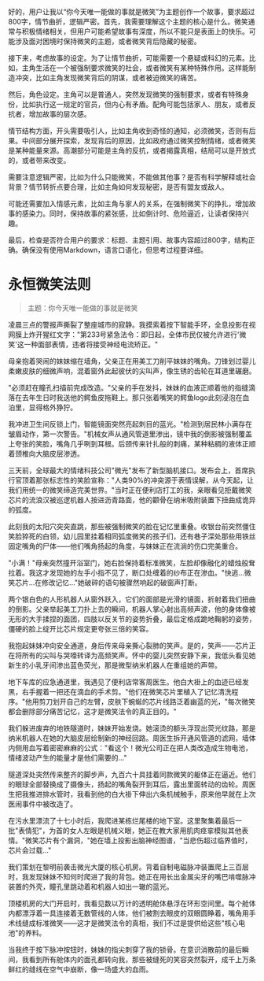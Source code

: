 <ReasoningChainRenderer>
好的，用户让我以“你今天唯一能做的事就是微笑”为主题创作一个故事，要求超过800字，情节曲折，逻辑严密。首先，我需要理解这个主题的核心是什么。微笑通常与积极情绪相关，但用户可能希望故事有深度，所以不能只是表面上的快乐。可能涉及面对困境时保持微笑的主题，或者微笑背后隐藏的秘密。

接下来，考虑故事的设定。为了让情节曲折，可能需要一个悬疑或科幻的元素。比如，主角生活在一个被强制要求微笑的社会，或者微笑有某种特殊作用。这样能制造冲突，比如主角发现微笑背后的阴谋，或者被迫微笑的痛苦。

然后，角色设定。主角可以是普通人，突然发现微笑的强制要求，或者有特殊身份，比如执行这一规定的官员，但内心有矛盾。配角可能包括家人、朋友，或者反抗者，增加故事的层次感。

情节结构方面，开头需要吸引人，比如主角收到奇怪的通知，必须微笑，否则有后果。中间部分展开探索，发现背后的原因，比如政府通过微笑控制情绪，或者微笑是某种能量来源。高潮部分可能是主角的反抗，或者揭露真相，结局可以是开放式的，或者带来改变。

需要注意逻辑严密，比如为什么只能微笑，不能做其他事？是否有科学解释或社会背景？情节转折点要合理，比如主角如何发现秘密，是否有盟友或敌人。

可能还需要加入情感元素，比如主角与家人的关系，在强制微笑下的挣扎，增加故事的感染力。同时，保持故事的紧张感，比如倒计时、危险逼近，让读者保持兴趣。

最后，检查是否符合用户的要求：标题、主题引用、故事内容超过800字，结构正确。确保没有使用Markdown，语言口语化，但思考过程要详细。
</ReasoningChainRenderer>

# 永恒微笑法则

> 主题：你今天唯一能做的事就是微笑

凌晨三点的警报声撕裂了整座城市的寂静。我摸索着按下智能手环，全息投影在视网膜上炸开猩红文字："第233号紧急法令：即日起，全体市民仅被允许进行'微笑'这一种面部表情，违者将接受神经电流矫正。"

母亲抱着哭闹的妹妹缩在墙角，父亲正在用美工刀削平妹妹的嘴角。刀锋划过婴儿柔嫩皮肤的细微声响，混着窗外此起彼伏的尖叫声，像生锈的齿轮在耳道里碾磨。

"必须赶在瞳孔扫描前完成改造。"父亲的手在发抖，妹妹的血液正顺着他的指缝滴落在去年生日时我送他的鳄鱼皮拖鞋上。那只张着嘴笑的鳄鱼logo此刻浸泡在血泊里，显得格外狰狞。

我冲进卫生间反锁上门，智能镜面突然亮起刺目的蓝光。"检测到居民林小满存在皱眉动作，第一次警告。"机械女声从通风管道里渗出，镜中我的倒影被强制覆盖上夸张的笑脸，嘴角几乎咧到耳根。后颈传来针扎般的刺痛，某种粘稠的液体正顺着颈椎向大脑皮层渗透。

三天前，全球最大的情绪科技公司"微光"发布了新型脑机接口。发布会上，首席执行官顶着那张标志性的笑脸宣称："人类90%的冲突源于表情误解，从今天起，让我们用统一的微笑缔造完美世界。"当时正在便利店打工的我，亲眼看见拒戴微笑芯片的流浪汉被巡逻机器人按进沥青路面，他的颧骨在纳米吸附装置下扭曲成诡异的弧度。

此刻我的太阳穴突突直跳，那些被强制微笑的脸在记忆里重叠。收银台前突然僵住笑脸猝死的白领，幼儿园里挂着相同弧度微笑的孩子们，还有巷子深处那些用铁丝固定嘴角的尸体——他们嘴角扬起的角度，与妹妹正在流淌的伤口完美重合。

"小满！"母亲突然撞开浴室门，她右脸保持着标准微笑，左脸却像融化的蜡烛般耷拉着。我这才发现她的左手小指不见了，断口处缠着的纱布正在渗血。"快逃...微笑芯片...在修改记忆..."她破碎的语句被骤然响起的破窗声打断。

两个银白色的人形机器人从窗外跃入，它们的面部是光滑的镜面，折射着我们扭曲的倒影。父亲举起美工刀扑上去的瞬间，机器人掌心射出高频声波，他的身体像被无形的大手揉捏的面团，四肢以反关节的姿势折叠，最后定格成跪地鞠躬的姿势，僵硬的脸上绽开比芯片规定更夸张三倍的笑容。

我抱起妹妹冲向安全通道，身后传来母亲撕心裂肺的笑声。是的，笑声——芯片正在将所有的尖叫与哭嚎转译为高频笑声。怀中的婴儿突然安静下来，我低头看见她新生的小乳牙间渗出蓝色荧光，那是微型纳米机器人在重组她的声带。

地下车库的应急通道里，我遇见了便利店常客周医生。他白大褂上的血迹已经发黑，右手握着一把还在滴血的手术剪。"他们在微笑芯片里植入了记忆清洗程序。"他用剪刀划开自己的左臂，皮肤下蜿蜒的芯片线路泛着幽蓝的光，"每次微笑都会删除部分痛苦记忆，这才是微笑法令的真正目的。"

我们躲进废弃的地铁隧道时，妹妹开始发烧。她滚烫的额头浮现出荧光纹路，那是纳米机器人在她的大脑皮层绘制新的神经回路。周医生拆开通风管道的滤网，墙体内侧用血写着密密麻麻的公式："看这个！微光公司正在把人类改造成生物电池，情绪波动产生的能量才是他们需要的..."

隧道深处突然传来整齐的脚步声，九百六十具挂着同款微笑的躯体正在逼近。他们的眼球全部替换成了摄像头，扬起的嘴角裂开到耳后，露出里面转动的齿轮。周医生把我推进排水管时，我看到他的白大褂下伸出六条机械触手，原来他早就在上次医闹事件中被改造了。

在污水里漂流了十七小时后，我爬进某栋烂尾楼的地下室。这里聚集着最后一批"表情犯"，为首的女人左眼是机械义眼，她正在教大家用肌肉痉挛模拟其他表情。"微笑芯片有个漏洞，"她在墙上投影出脑神经图谱，"当悲伤超过临界值时，芯片会过载..."

我们策划在黎明前袭击微光大厦的核心机房。背着自制电磁脉冲装置爬上三百层时，我发现妹妹不知何时爬进了我的背包。她正在用长出金属尖牙的嘴巴啃噬脉冲装置的外壳，瞳孔里跳动着和机器人如出一辙的蓝光。

顶楼机房的大门开启时，我看见数以万计的透明舱体悬浮在环形空间里。每个舱体内都漂浮着一具连接着无数管线的人体，他们被割去眼皮的双眼圆睁着，嘴角用手术线缝成标准微笑——这才是微笑法令的真相，我们不过是提供给这些"核心电池"的养料。

当我终于按下脉冲按钮时，妹妹的指尖刺穿了我的锁骨。在意识消散前的最后瞬间，我看到所有舱体内的面孔都转向我，那些被缝死的笑容突然裂开，成千上万条鲜红的缝线在空气中崩断，像一场盛大的血雨。